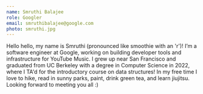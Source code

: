 ```yaml
---
name: Smruthi Balajee
role: Googler
email: smruthibalajee@google.com
photo: smruthi.jpg
---
```


Hello hello, my name is Smruthi (pronounced like smoothie with an 'r')! I’m a software engineer at Google, working on building developer tools and infrastructure for YouTube Music. I grew up near San Francisco and graduated from UC Berkeley with a degree in Computer Science in 2022, where I TA'd for the introductory course on data structures! In my free time I love to hike, read in sunny parks, paint, drink green tea, and learn jiujitsu. Looking forward to meeting you all :)
